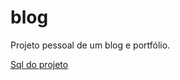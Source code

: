 # blog
Projeto pessoal de um blog e portfólio.

<a href="https://github.com/hideki-abe/blog/blob/master/src/main/resources/schema/bd.sql">Sql do projeto</a>

